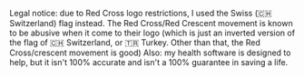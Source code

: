 Legal notice: due to Red Cross logo restrictions, I used the Swiss (🇨🇭 Switzerland) flag instead. The Red Cross/Red Crescent movement is known to be abusive when it come to their logo (which is just an inverted version of the flag of 🇨🇭 Switzerland, or 🇹🇷 Turkey. Other than that, the Red Cross/crescent movement is good) Also: my health software is designed to help, but it isn't 100% accurate and isn't a 100% guarantee in saving a life.

